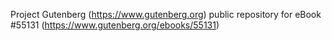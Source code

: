 Project Gutenberg (https://www.gutenberg.org) public repository for
eBook #55131 (https://www.gutenberg.org/ebooks/55131)

